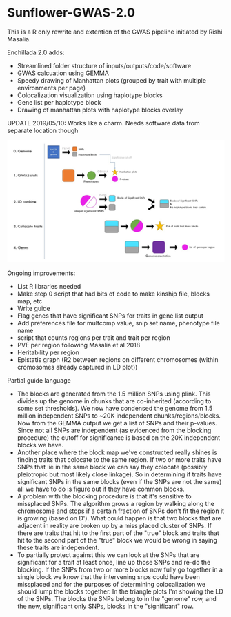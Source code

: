 # Sunflower-GWAS-2.0

This is a R only rewrite and extention of the GWAS pipeline initiated by Rishi Masalia.

Enchillada 2.0 adds:
- Streamlined folder structure of inputs/outputs/code/software
- GWAS calcuation using GEMMA
- Speedy drawing of Manhattan plots (grouped by trait with multiple environments per page)
- Colocalization visualization using haplotype blocks
- Gene list per haplotype block
- Drawing of manhattan plots with haplotype blocks overlay

UPDATE 2019/05/10: Works like a charm. Needs software data from separate location though

![picture](Overview.jpg)


Ongoing improvements:

- List R libraries needed
- Make step 0 script that had bits of code to make kinship file, blocks map, etc
- Write guide
- Flag genes that have significant SNPs for traits in gene list output
- Add preferences file for multcomp value, snip set name, phenotype file name
- script that counts regions per trait and trait per region
- PVE per region following Masalia et al 2018
- Heritability per region
- Epistatis graph (R2 between regions on different chromosomes (within cromosomes already captured in LD plot))


Partial guide language
- The blocks are generated from the 1.5 million SNPs using plink. This divides up the genome in chunks that are co-inherited (according to some set thresholds). We now have condensed the genome from 1.5 million independent SNPs to ~20K independent chunks/regions/blocks. Now from the GEMMA output we get a list of SNPs and their p-values. Since not all SNPs are independent (as evidenced from the blocking procedure) the cutoff for significance is based on the 20K independent blocks we have.
- Another place where the block map we've constructed really shines is finding traits that colocate to the same region. If two or more traits have SNPs that lie in the same block we can say they colocate (possibly pleiotropic but most likely close linkage). So in determining if traits have significant SNPs in the same blocks (even if the SNPs are not the same) all we have to do is figure out if they have common blocks.
- A problem with the blocking procedure is that it's sensitive to missplaced SNPs. The algorithm grows a region by walking along the chromosome and stops if a certain fraction of SNPs don't fit the region it is growing (based on D'). What could happen is that two blocks that are adjacent in reality are broken up by a miss placed cluster of SNPs. If there are traits that hit to the first part of the "true" block and traits that hit to the second part of the "true" block we would be wrong in saying these traits are independent.
- To partially protect against this we can look at the SNPs that are significant for a trait at least once, line up those SNPs and re-do the blocking. If the SNPs from two or more blocks now fully go together in a single block we know that the intervening snps could have been missplaced and for the purposes of determining colocalization we should lump the blocks together.
In the triangle plots I'm showing the LD of the SNPs. The blocks the SNPs belong to in the "genome" row, and the new, significant only SNPs, blocks in the "significant" row. 
